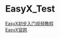 # EasyX_Test  
[EasyX初步入门视频教程](https://www.bilibili.com/video/BV1NG411W7EM/?spm_id_from=333.788.top_right_bar_window_default_collection.content.click&vd_source=1d648ac49599b97d15756703b195c451)  
[EasyX官网](https://easyx.cn/)